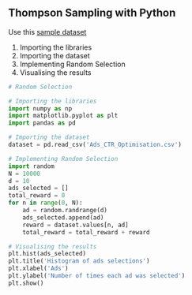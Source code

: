 ## Thompson Sampling with Python

Use this [sample dataset](https://github.com/vgorbic1/data-science/blob/master/Machine%20Learning/Sample%20Data/Ads_CTR_Optimisation.csv)

1. Importing the libraries
2. Importing the dataset
3. Implementing Random Selection
4. Visualising the results

```python
# Random Selection

# Importing the libraries
import numpy as np
import matplotlib.pyplot as plt
import pandas as pd

# Importing the dataset
dataset = pd.read_csv('Ads_CTR_Optimisation.csv')

# Implementing Random Selection
import random
N = 10000
d = 10
ads_selected = []
total_reward = 0
for n in range(0, N):
    ad = random.randrange(d)
    ads_selected.append(ad)
    reward = dataset.values[n, ad]
    total_reward = total_reward + reward

# Visualising the results
plt.hist(ads_selected)
plt.title('Histogram of ads selections')
plt.xlabel('Ads')
plt.ylabel('Number of times each ad was selected')
plt.show()
```
